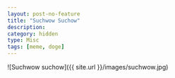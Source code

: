 ```yaml
---
layout: post-no-feature
title: "Suchwow Suchow"
description:
category: hidden
type: Misc
tags: [meme, doge]
---
```


![Suchwow suchow]({{ site.url }}/images/suchwow.jpg)
